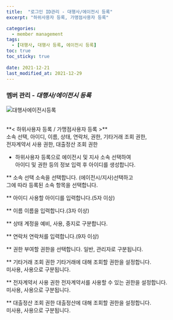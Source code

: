 ```yaml
---
title:  "로그인 ID관리 - 대행사/에이전시 등록"
excerpt: "하위사용자 등록, 가맹점사용자 등록"

categories:
  - member management
tags:
  - [대행사, 대행사 등록, 에이전시 등록]
toc: true
toc_sticky: true
 
date: 2021-12-21
last_modified_at: 2021-12-29
---
```

### 멤버 관리 - *대행사/에이전시 등록*
![대행사에이전시등록](https://user-images.githubusercontent.com/95394003/146888311-e15563ff-b471-4370-9f60-1e59a3d60cac.jpeg)

 <br>
**< 하위사용자 등록 / 가맹점사용자 등록 >**
<br>소속 선택, 아이디, 이름, 상태, 연락처, 권한, 기타거래 조회 권한,<br>전자계약서 사용 권한, 대출정산 조회 권한


- 하위사용자 등록으로 에이전시 및 지사 소속 선택하여<br>아이디 및 권한 등의 정보 입력 후 아이디를 생성합니다.



** 소속 선택
소속을 선택합니다. (에이전시/지사)선택하고<br>그에 따라 등록된 소속 항목을 선택합니다.

** 아이디
사용할 아이디를 입력합니다.(5자 이상)

** 이름
이름을 입력합니다.(3자 이상)

** 상태
계정을 예비, 사용, 중지로 구분합니다.

** 연락처
연락처를 입력합니다.(9자 이상)

** 권한
부여할 권한을 선택합니다. 일반, 관리자로 구분됩니다.

** 기타거래 조회 권한
기타거래에 대해 조회할 권한을 설정합니다.<br>미사용, 사용으로 구분됩니다.

** 전자계약서 사용 권한
전자계약서를 사용할 수 있는 권한을 설정합니다.<br>미사용, 사용으로 구분됩니다.

** 대출정산 조회 권한
대출정산에 대해 조회할 권한을 설정합니다.<br>미사용, 사용으로 구분됩니다.
